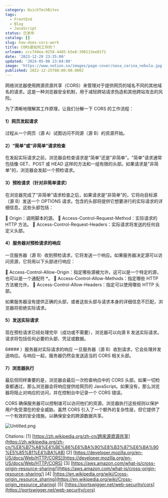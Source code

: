```yaml
---
category: QuickTechBites
tags:
  - FrontEnd
  - Blog
  - JavaScript
status: 已发布
catalog: []
slug: how-does-cors-work
title: CORS是如何工作的？
urlname: ccc749ea-0258-4485-b5e8-390113ee81f2
date: '2023-12-29 23:35:00'
updated: '2024-05-08 23:04:00'
image: 'https://www.notion.so/images/page-cover/nasa_carina_nebula.jpg'
published: 2022-12-25T08:00:00.000Z
---
```


网络浏览器使用跨源资源共享（CORS）来管理对于提供网页的域名不同的其他域名的请求。这是一种浏览器安全机制，用于减轻跨站请求伪造和其他跨站攻击的风险。


为了清晰地理解其工作原理，让我们分解一下 CORS 的工作流程：


#### 1）网页发起请求
过程从一个网页（源 A）试图访问不同源（源 B）的资源开始。


#### 2）“简单”或“非简单”请求检查
在发起实际请求之前，浏览器会检查请求是"简单"还是"非简单"。"简单"请求通常包括像 GET、POST 或 HEAD 这样的方法和一组有限的头部。如果请求是"非简单"的，浏览器会发起一个预检请求。


#### 3）预检请求（针对非简单请求）
在浏览器完成了“非简单”请求检查之后，如果请求是“非简单”的，它将向目标源（源 B）发送一个 OPTIONS 请求。包含的头部将提供它想要进行的实际请求的详细信息。这些头部包括：


🔸 Origin：调用脚本的源。
🔸 Access-Control-Request-Method：实际请求的 HTTP 方法。
🔸 Access-Control-Request-Headers：实际请求将发送的任何自定义头部。


#### 4）服务器对预检请求的响应
一旦服务器（源 B）收到预检请求，它将发送一个响应。如果服务器决定源可以访问资源，它将用以下头部进行响应：


🔹 Access-Control-Allow-Origin：指定哪些源被允许。这可以是一个特定的源，也可以是一个通配符 *。
🔹 Access-Control-Allow-Methods：指定哪些 HTTP 方法被允许。
🔹 Access-Control-Allow-Headers：指定可以使用哪些 HTTP 头部。


如果服务器没有提供正确的头部，或者这些头部与请求本身的详细信息不匹配，浏览器将拒绝实际请求。


#### 5）发送实际请求
现在预检请求已经处理完毕（成功或不需要），浏览器可以向源 B 发送实际请求。请求将包括任何必要的头部、凭证或数据。


6#### ）服务器对实际请求的响应
一旦服务器（源 B）收到请求，它会处理并发送响应。与响应一起，服务器仍然会发送适当的 CORS 相关头部。


#### 7）浏览器执行
最后但同样重要的是，浏览器会最后一次检查响应中的 CORS 头部。如果一切检查都通过，那么浏览器会将响应提供给网页的 JavaScript。如果没有，那么浏览器将阻止对响应的访问，并在控制台中记录一个 CORS 错误。


CORS 确保服务器可以控制谁可以访问他们的资源。浏览器执行这些规则以保护用户免受潜在的安全威胁。虽然 CORS 引入了一个额外的复杂性层，但它提供了一个有效的安全措施，以确保安全的跨源数据共享。


![Untitled.png](https://prod-files-secure.s3.us-west-2.amazonaws.com/5d24fe63-e567-4804-86f9-9fdc62e13082/b3deb140-f22b-4520-bcee-759301567801/Untitled.png?X-Amz-Algorithm=AWS4-HMAC-SHA256&X-Amz-Content-Sha256=UNSIGNED-PAYLOAD&X-Amz-Credential=ASIAZI2LB466W65O5277%2F20250407%2Fus-west-2%2Fs3%2Faws4_request&X-Amz-Date=20250407T053952Z&X-Amz-Expires=3600&X-Amz-Security-Token=IQoJb3JpZ2luX2VjEN3%2F%2F%2F%2F%2F%2F%2F%2F%2F%2FwEaCXVzLXdlc3QtMiJGMEQCIAPCXRNPMG56EKGtJVmw7Dhd1jjkC6t4c%2B6OID%2B9LFQ6AiBgfg5khpw9FuJ0kzSDYvEBMpaCVNSbhA45pSLHUzCUZyr%2FAwhWEAAaDDYzNzQyMzE4MzgwNSIMglAdZTJx8wjJrPgxKtwD8%2B%2B5S8LktYbNVCnG9LAm7nYyOz2FuhfOT5JWD5c5xlk08zYEUbolbuRD4sALkutZH2mt938Q%2FCL5wzGXIab59rICacnqF7xqi0vUkjRRq6wLR77KAJTClhL9R906zMr7wjtESBynCBJQdkIXC1k4RQ8zU%2FlMLVct%2FiRkKmnMjRfys9FBUqxBGd9ozjT43e1zreT%2BxvBtsxx5on0oQvid0bnnyZGkM%2FIWyp7RAjKlZ72ZiHrpQYaBoGW69BmiBLuZZL0S47u6tTLXTwDP90dsR4DNWr6W3gf4E%2BfOrrFJffYOeA3cl3uBnxWJXpVkfbK6nkUM6Fhtgt8pov8kRDHsLeGSaSa3PmkZmWT4KcfmV0QkvvfAG4ogrwszRqw6Sy9xyIcj%2BjCxW8QjZ4t9uWurNIsAQKHH5krkceffWnqjMAobN4pmMnCakfl9BfgmJ%2BelWMvYb3Vv0K1duzrAm9pXhvVtwPksb36JIw14dx7E%2FMAulIwaicMDHB9smweW1rzqeHtmwUigPXE2uz%2Bts7huRynfpJ9jTCMmz9eBXJfAverzTkOEHblNWrl2muIZNR%2FVFAIG8U8uww6SMdKhvXziw6PEmHR9TwI3YEjGum2Su8AjDCASEm29o%2FFwkF0w1LfNvwY6pgHxS3HzH0fTDEruRGMqMZIf4H%2BpSVRjdsTK9TwKBLz4qtmaHjOF3sq5vu7P80zcB3lCWiT1Zqo%2Bu5h5kodSIYLbgCYzaDEosLU3ZpyDCS1n5M5pai4GpOj2fvEkziY9k2gHNRhX%2FFStiXGTzYcjbmHeZaw%2BvRsxaGWWiEFIvNdVKwQgIbq6%2B9dw0iRSt%2BEeSPOO%2F89VlIiQ%2FwpuOeFtWVXGNTrkdf6A&X-Amz-Signature=36f5fa155a60cf7919a6265d847f35dc2d8682b87d1272502036f26236bc2e5a&X-Amz-SignedHeaders=host&x-id=GetObject)


Citations:
[1] [https://zh.wikipedia.org/zh-cn/跨來源資源共享](https://zh.wikipedia.org/zh-cn/%E8%B7%A8%E4%BE%86%E6%BA%90%E8%B3%87%E6%BA%90%E5%85%B1%E4%BA%AB)
[2] [https://developer.mozilla.org/en-US/docs/Web/HTTP/CORS](https://developer.mozilla.org/en-US/docs/Web/HTTP/CORS)
[3] [https://aws.amazon.com/what-is/cross-origin-resource-sharing/](https://aws.amazon.com/what-is/cross-origin-resource-sharing/)
[4] [https://en.wikipedia.org/wiki/Cross-origin_resource_sharing](https://en.wikipedia.org/wiki/Cross-origin_resource_sharing)
[5] [https://portswigger.net/web-security/cors](https://portswigger.net/web-security/cors)

